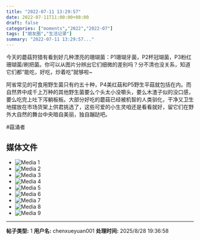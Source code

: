 ```yaml
---
title: "2022-07-11 13:29:57"
date: 2022-07-11T11:00:00+08:00
draft: false
categories: ["moments","2022","2022-07"]
tags: ["朋友圈","生活记录"]
summary: "2022-07-11 13:29:57..."
---
```


今天的蘑菇狩猎有看到好几种漂亮的珊瑚菌：P1珊瑚牙菌，P2杯冠瑚菌，P3粉红珊瑚菌/刷把菌。你可以从图片分辨出它们细微的差别吗？分不清也没关系，知道它们都“能吃，好吃，炒着吃”就够啦~

阿省常见的可食用野生菌只有约五十种，P4美红菇和P5野生平菇就包括在内。而自然界中成千上万种的其他野生菌要么个头太小没嚼头，要么木渣子似的没口感，要么吃完上吐下泻躺板板。大部分好吃的蘑菇已经被机智的人类驯化，干净又卫生地摆放在市场货架上供君挑选了，这些可爱的小生灵咱还是看看就好，留它们在野外大自然的舞台中央暗自美丽，独自蹦跶吧。

#菇涌者

## 媒体文件

- ![Media 1](/Moments/photos/2022-07-11/202207111329570.jpg)
- ![Media 2](/Moments/photos/2022-07-11/202207111329571.jpg)
- ![Media 3](/Moments/photos/2022-07-11/202207111329572.jpg)
- ![Media 4](/Moments/photos/2022-07-11/202207111329573.jpg)
- ![Media 5](/Moments/photos/2022-07-11/202207111329574.jpg)
- ![Media 6](/Moments/photos/2022-07-11/202207111329575.jpg)
- ![Media 7](/Moments/photos/2022-07-11/202207111329576.jpg)
- ![Media 8](/Moments/photos/2022-07-11/202207111329577.jpg)
- ![Media 9](/Moments/photos/2022-07-11/202207111329578.jpg)

---

**帖子类型:** 1
**用户名:** chenxueyuan001
**处理时间:** 2025/8/28 19:36:58